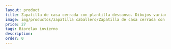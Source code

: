 ```yaml
---
layout: product
title: Zapatilla de casa cerrada con plantilla descanso. Dibujos variados
image: img/productos/zapatilla caballero/Zapatilla de casa cerrada con plantilla descanso. Dibujos variados=27=Biorelax invierno.webp
price: 27
tags: Biorelax invierno
description: 
order: 0
---
```

